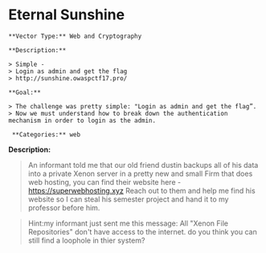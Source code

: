 # Eternal Sunshine
	**Vector Type:** Web and Cryptography

	**Description:** 

	> Simple -
	> Login as admin and get the flag
	> http://sunshine.owaspctf17.pro/

	**Goal:** 

	> The challenge was pretty simple: "Login as admin and get the flag”. 
	> Now we must understand how to break down the authentication mechanism in order to login as the admin. 

	 **Categories:** web
 
 **Description:** 
 
> An informant told me that our old friend dustin backups all of his data into a private Xenon server in a pretty new and small Firm that does web hosting, you can find their website here -
> https://superwebhosting.xyz
> Reach out to them and help me find his website so I can steal his semester project and hand it to my professor before him.

> Hint:my informant just sent me this message:
> All "Xenon File Repositories" don't have access to the internet.
> do you think you can still find a loophole in thier system?